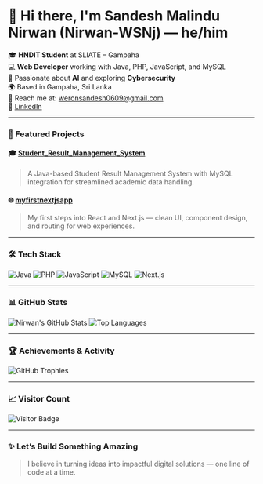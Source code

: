 # 👋 Hi there, I'm Sandesh Malindu Nirwan (Nirwan-WSNj) — he/him

🎓 **HNDIT Student** at SLIATE – Gampaha  
💻 **Web Developer** working with Java, PHP, JavaScript, and MySQL  
🧠 Passionate about **AI** and exploring **Cybersecurity**  
🌍 Based in Gampaha, Sri Lanka  
📧 Reach me at: weronsandesh0609@gmail.com  
🔗 [LinkedIn](https://www.linkedin.com/in/sandesh-nirwan-382184204)

---

### 🚀 Featured Projects

#### 🎓 [Student_Result_Management_System](https://github.com/Nirwan-WSNj/Student_Result_Management_System)
> A Java-based Student Result Management System with MySQL integration for streamlined academic data handling.

#### 🌐 [myfirstnextjsapp](https://github.com/Nirwan-WSNj/myfirstnextjsapp)
> My first steps into React and Next.js — clean UI, component design, and routing for web experiences.

---

### 🛠️ Tech Stack

![Java](https://img.shields.io/badge/Java-ED8B00?style=for-the-badge&logo=java&logoColor=white)
![PHP](https://img.shields.io/badge/PHP-777BB4?style=for-the-badge&logo=php&logoColor=white)
![JavaScript](https://img.shields.io/badge/JavaScript-F7DF1E?style=for-the-badge&logo=javascript&logoColor=black)
![MySQL](https://img.shields.io/badge/MySQL-00758F?style=for-the-badge&logo=mysql&logoColor=white)
![Next.js](https://img.shields.io/badge/Next.js-000000?style=for-the-badge&logo=nextdotjs&logoColor=white)

---

### 📊 GitHub Stats

![Nirwan's GitHub Stats](https://github-readme-stats.vercel.app/api?username=Nirwan-WSNj&show_icons=true&theme=radical)
![Top Languages](https://github-readme-stats.vercel.app/api/top-langs/?username=Nirwan-WSNj&layout=compact&theme=radical)

---

### 🏆 Achievements & Activity

![GitHub Trophies](https://github-profile-trophy.vercel.app/?username=Nirwan-WSNj&theme=gruvbox)

<!--START_SECTION:activity-->
<!--END_SECTION:activity-->

---

### 📈 Visitor Count

![Visitor Badge](https://komarev.com/ghpvc/?username=Nirwan-WSNj&color=blue&style=flat)

---

### ✨ Let’s Build Something Amazing

> I believe in turning ideas into impactful digital solutions — one line of code at a time.
